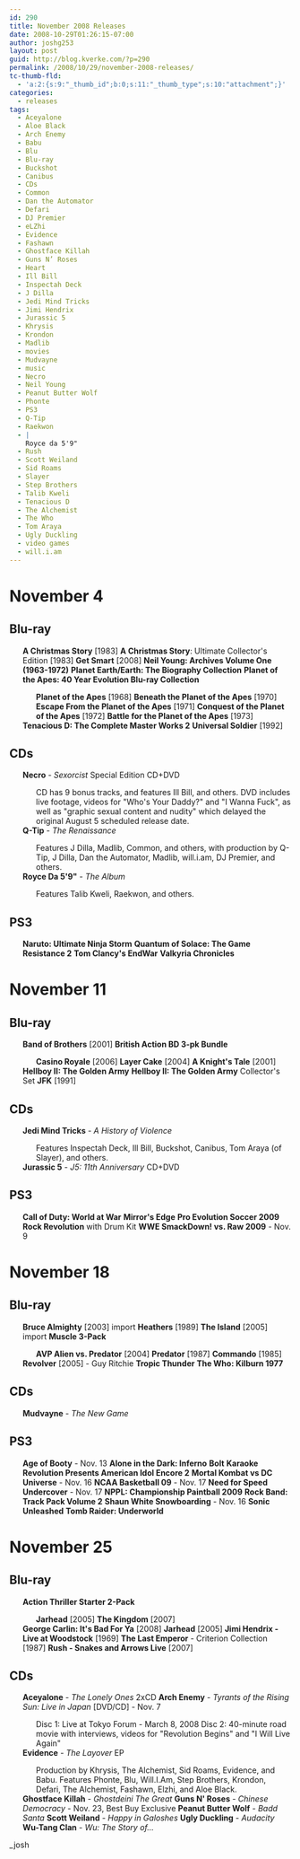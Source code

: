```yaml
---
id: 290
title: November 2008 Releases
date: 2008-10-29T01:26:15-07:00
author: joshg253
layout: post
guid: http://blog.kverke.com/?p=290
permalink: /2008/10/29/november-2008-releases/
tc-thumb-fld:
  - 'a:2:{s:9:"_thumb_id";b:0;s:11:"_thumb_type";s:10:"attachment";}'
categories:
  - releases
tags:
  - Aceyalone
  - Aloe Black
  - Arch Enemy
  - Babu
  - Blu
  - Blu-ray
  - Buckshot
  - Canibus
  - CDs
  - Common
  - Dan the Automator
  - Defari
  - DJ Premier
  - eLZhi
  - Evidence
  - Fashawn
  - Ghostface Killah
  - Guns N’ Roses
  - Heart
  - Ill Bill
  - Inspectah Deck
  - J Dilla
  - Jedi Mind Tricks
  - Jimi Hendrix
  - Jurassic 5
  - Khrysis
  - Krondon
  - Madlib
  - movies
  - Mudvayne
  - music
  - Necro
  - Neil Young
  - Peanut Butter Wolf
  - Phonte
  - PS3
  - Q-Tip
  - Raekwon
  - |
    Royce da 5'9"
  - Rush
  - Scott Weiland
  - Sid Roams
  - Slayer
  - Step Brothers
  - Talib Kweli
  - Tenacious D
  - The Alchemist
  - The Who
  - Tom Araya
  - Ugly Duckling
  - video games
  - will.i.am
---
```

<h1>November 4</h1>

<h2>Blu-ray</h2>

<ul>
<strong>A Christmas Story</strong> [1983]
<strong>A Christmas Story</strong>: Ultimate Collector's Edition [1983]
<strong>Get Smart</strong> [2008]
<strong>Neil Young: Archives Volume One (1963-1972)</strong>
<strong>Planet Earth/Earth: The Biography Collection</strong>
<strong>Planet of the Apes: 40 Year Evolution Blu-ray Collection</strong>
<ul>
    <strong>Planet of the Apes</strong> [1968]
    <strong>Beneath the Planet of the Apes</strong> [1970]
    <strong>Escape From the Planet of the Apes</strong> [1971]
    <strong>Conquest of the Planet of the Apes</strong> [1972]
    <strong>Battle for the Planet of the Apes</strong> [1973]
</ul>
<strong>Tenacious D: The Complete Master Works 2</strong>
<strong>Universal Soldier</strong> [1992]
</ul>

<h2>CDs</h2>

<ul>
<strong>Necro</strong> - <em>Sexorcist</em> Special Edition CD+DVD
    <ul>CD has 9 bonus tracks, and features Ill Bill, and others. DVD includes live footage, videos for "Who's Your Daddy?" and "I Wanna Fuck", as well as "graphic sexual content and nudity" which delayed the original August 5 scheduled release date.</ul>
<strong>Q-Tip</strong> - <em>The Renaissance</em>
    <ul>Features J Dilla, Madlib, Common, and others, with production by Q-Tip, J Dilla, Dan the Automator, Madlib, will.i.am, DJ Premier, and others.</ul>
<strong>Royce Da 5'9"</strong> - <em>The Album</em>
    <ul>Features Talib Kweli, Raekwon, and others.</ul>
</ul>

<h2>PS3</h2>

<ul>
<strong>Naruto: Ultimate Ninja Storm</strong>
<strong>Quantum of Solace: The Game</strong>
<strong>Resistance 2</strong>
<strong>Tom Clancy's EndWar</strong>
<strong>Valkyria Chronicles</strong>
</ul>

<h1>November 11</h1>

<h2>Blu-ray</h2>

<ul>
<strong>Band of Brothers</strong> [2001]
<strong>British Action BD 3-pk Bundle</strong>
<ul>
    <strong>Casino Royale</strong> [2006]
    <strong>Layer Cake</strong> [2004]
    <strong>A Knight's Tale</strong> [2001]
</ul>
<strong>Hellboy II: The Golden Army</strong>
<strong>Hellboy II: The Golden Army</strong> Collector's Set
<strong>JFK</strong> [1991]
</ul>

<h2>CDs</h2>

<ul>
<strong>Jedi Mind Tricks</strong> - <em>A History of Violence</em>
    <ul>Features Inspectah Deck, Ill Bill, Buckshot, Canibus, Tom Araya (of Slayer), and others.</ul>
<strong>Jurassic 5</strong> - <em>J5: 11th Anniversary</em> CD+DVD
</ul>

<h2>PS3</h2>

<ul>
<strong>Call of Duty: World at War</strong>
<strong>Mirror's Edge</strong>
<strong>Pro Evolution Soccer 2009</strong>
<strong>Rock Revolution</strong> with Drum Kit
<strong>WWE SmackDown! vs. Raw 2009</strong> - Nov. 9
</ul>

<h1>November 18</h1>

<h2>Blu-ray</h2>

<ul>
<strong>Bruce Almighty</strong> [2003] import
<strong>Heathers</strong> [1989]
<strong>The Island</strong> [2005] import
<strong>Muscle 3-Pack</strong>
<ul>
    <strong>AVP Alien vs. Predator</strong> [2004]
    <strong>Predator</strong> [1987]
    <strong>Commando</strong> [1985]
</ul>
<strong>Revolver</strong> [2005] - Guy Ritchie
<strong>Tropic Thunder</strong>
<strong>The Who: Kilburn 1977</strong>
</ul>

<h2>CDs</h2>

<ul>
<strong>Mudvayne</strong> - <em>The New Game</em>
</ul>

<h2>PS3</h2>

<ul>
<strong>Age of Booty</strong> - Nov. 13
<strong>Alone in the Dark: Inferno</strong>
<strong>Bolt</strong>
<strong>Karaoke Revolution Presents American Idol Encore 2</strong>
<strong>Mortal Kombat vs DC Universe</strong> - Nov. 16
<strong>NCAA Basketball 09</strong> - Nov. 17
<strong>Need for Speed Undercover</strong> - Nov. 17
<strong>NPPL: Championship Paintball 2009</strong>
<strong>Rock Band: Track Pack Volume 2</strong>
<strong>Shaun White Snowboarding</strong> - Nov. 16
<strong>Sonic Unleashed</strong>
<strong>Tomb Raider: Underworld</strong>
</ul>

<h1>November 25</h1>

<h2>Blu-ray</h2>

<ul>
<strong>Action Thriller Starter 2-Pack</strong>
<ul>
    <strong>Jarhead</strong> [2005]
    <strong>The Kingdom</strong> [2007]
</ul>
<strong>George Carlin: It's Bad For Ya</strong> [2008]
<strong>Jarhead</strong> [2005]
<strong>Jimi Hendrix - Live at Woodstock</strong> [1969]
<strong>The Last Emperor</strong> - Criterion Collection [1987]
<strong>Rush - Snakes and Arrows Live</strong> [2007]
</ul>

<h2>CDs</h2>

<ul>
<strong>Aceyalone</strong> - <em>The Lonely Ones</em> 2xCD
<strong>Arch Enemy</strong> - <em>Tyrants of the Rising Sun: Live in Japan</em> [DVD/CD] - Nov. 7
<ul>
    Disc 1: Live at Tokyo Forum - March 8, 2008
    Disc 2: 40-minute road movie with interviews, videos for "Revolution Begins" and "I Will Live Again"
</ul>
<strong>Evidence</strong> - <em>The Layover</em> EP
<ul>Production by Khrysis, The Alchemist, Sid Roams, Evidence, and Babu.
Features Phonte, Blu, Will.I.Am, Step Brothers, Krondon, Defari, The Alchemist,  Fashawn, Elzhi, and Aloe Black.</ul>
<strong>Ghostface Killah</strong> - <em>Ghostdeini The Great</em>
<strong>Guns N' Roses</strong> - <em>Chinese Democracy</em> - Nov. 23, Best Buy Exclusive 
<strong>Peanut Butter Wolf</strong> - <em>Badd Santa</em>
<strong>Scott Weiland</strong> - <em>Happy in Galoshes</em>
<strong>Ugly Duckling</strong> - <em>Audacity</em>
<strong>Wu-Tang Clan</strong> - <em>Wu: The Story of...</em>
</ul>

_josh